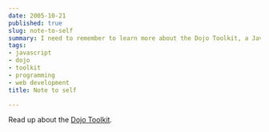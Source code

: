 ```yaml
---
date: 2005-10-21
published: true
slug: note-to-self
summary: I need to remember to learn more about the Dojo Toolkit, a JavaScript library.
tags:
- javascript
- dojo
- toolkit
- programming
- web development
title: Note to self

---
```

Read up about the [Dojo Toolkit](http://dojotoolkit.org/).<p />

